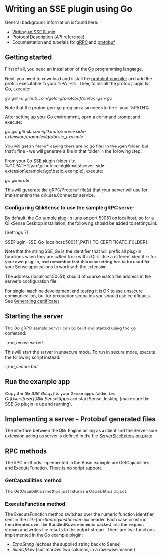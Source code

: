 # Writing an SSE plugin using Go

General background information is found here:

* [Writing an SSE Plugin](../../docs/writing_a_plugin.md)
* [Protocol Description](../../docs/SSE_Protocol.md) (API reference)
* Documentation and tutorials for [gRPC](http://www.grpc.io/docs/) and [protobuf](https://developers.google.com/protocol-buffers/docs/overview)

## Getting started
First of all, you need an installation of the [Go](https://golang.org/) programming language. 

Next, you need to download and install the [protobuf compiler](https://github.com/google/protobuf/releases) and add the *protoc* executable to your %PATH%. Then, to install the protoc plugin for Go, execute:

*go get -u github.com/golang/protobuf/protoc-gen-go*

Note that the *protoc-gen-go* program also needs to be in your %PATH%.

After setting up your [Go](https://golang.org/) environment, open a command prompt and execute: 

*go get github.com/qlikmats/server-side-extension/examples/go/basic_example*

You will get an "error" saying there are no go files in the \gen folder, but that's  fine - we will generate a file in that folder in the following step.

From your Go SSE plugin folder (i.e. %GOPATH%\src\github.com\qlikmats\server-side-extension\examples\go\basic_example), execute:

*go generate*

This will generate the gRPC/Protobuf file(s) that your server will use  for implementing the qlik.sse.Connector service.



### Configuring QlikSense to use the sample gRPC server
By default, the Go sample plug-in runs on port 50051 on localhost, so for a QlikSense Desktop installation, the following should be added to settings.ini:

[Settings 7] 

SSEPlugin=SSE_Go, localhost:50051[,PATH_TO_CERTIFICATE_FOLDER]

Note that the string SSE_Go is the identifier that will prefix all plug-in functions when they are called from within Qlik.
Use a different identifier for your own plug-in, and remember that this exact string has to be used for your Sense applications to work with the extension.

The address (localhost:50051) should of course match the address in the server's configuration file.

For single-machine development and testing it is OK to use unsecure communication, but for production scenarios you should use certificates. See [Generating certificates](../../generate_certs_guide/README.md).

## Starting the server

The Go gRPC sample server can be built and started using the go command:

*.\run_unsecure.bat*

This will start the server in unsecure mode. To run in secure mode, execute the following script instead:

*.\run_secure.bat*

## Run the example app
Copy the file *SSE Go.qvf* to your Sense apps folder, i.e. *C:\Users\[user]\Qlik\Sense\Apps* and start Sense desktop (make sure the SSE Go plugin is up and running).


## Implementing a server - Protobuf generated files
The interface between the Qlik Engine acting as a client and the Server-side extension acting as server is defined in 
the file [ServerSideExtension.proto](../../proto/ServerSideExtension.proto). 


## RPC methods
The RPC methods implemented in the Basic example are GetCapabilities and ExecuteFunction. There is no script support.

### GetCapabilities method
The GetCapabilities method just returns a Capabilities object.

### ExecuteFunction method
The ExecuteFunction method switches over the numeric function identifier sent in the *qlik-functionrequestheader-bin* header. 
Each case construct then iterates over the BundledRows elements packed into the request stream and writes the results to the output stream.  There are two functions implemented in the Go example plugin:

 - *EchoString* (echoes the supplied string back to Sense)
 - *SumOfRow* (summarizes two columns, in a row-wise manner)

